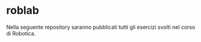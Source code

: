 # roblab
Nella seguente repository saranno pubblicati tutti gli esercizi svolti nel corso di Robotica.
